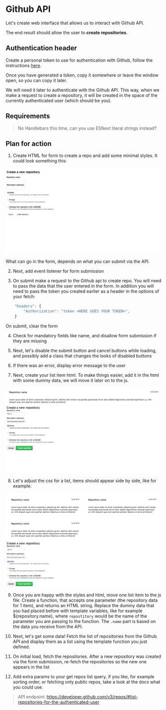 # Github API

Let's create web interface that allows us to interact with Github API.

The end result should allow the user to **create repositories**.

## Authentication header

Create a personal token to use for authentication with Github, follow the instructions [here](https://help.github.com/en/github/authenticating-to-github/creating-a-personal-access-token-for-the-command-line).

Once you have generated a token, copy it somewhere or leave the window open, so you can copy it later.

We will need it later to authenticate with the Github API.
This way, when we make a request to create a repository, it will be created in the space of the currently authenticated user (which should be you).

## Requirements

> No Handlebars this time, can you use ESNext literal strings instead?

## Plan for action

1. Create HTML for form to create a repo and add some minimal styles. It could look something this:

![example form html](example-images/example-form.png)

What can go in the form, depends on what you can submit via the API.

2. Next, add event listener for form submission

3. On submit make a request to the Github api to create repo. You will need to pass the data that the user entered in the form. In addition you will need to pass the token you created earlier as a header in the options of your fetch:

```js
    "headers": {
        "Authorization": "token <HERE GOES YOUR TOKEN>",
    }
```

On submit, clear the form

4. Check for mandatory fields like name, and disallow form submission if they are missing

5. Next, let's disable the submit button and cancel buttons while loading, and possibly add a class that changes the looks of disabled buttons

6. If there was an error, display error message to the user

7. Next, create your list item html. To make things easier, add it in the html with some dummy data, we will move it later on to the js.

![example repo list item in html](example-images/example-repo-list-item.png)

8. Let's adjust the css for a list, items should appear side by side, like for example:

![example repo list items in html](example-images/example-repo-list-items.png)

9. Once you are happy with the styles and html, move one list item to the js file. Create a function, that accepts one parameter (the repository data for 1 item), and returns an HTML string. Replace the dummy data that you had placed before with template variables, like for example \${repository.name}, where `repostitory` would be the name of the parameter you are passing to the function. The `.name` part is based on the data you receive from the API.

10. Next, let's get some data! Fetch the list of repositories from the Github API and display them as a list using the template function you just defined.

11. On initial load, fetch the repositories. After a new repository was created via the form submission, re-fetch the repositories so the new one appears in the list

12. Add extra params to your get repos list query, if you like, for example sorting order, or fetching only public repos, take a look at the docs what you could use.

> API endpoint: https://developer.github.com/v3/repos/#list-repositories-for-the-authenticated-user
